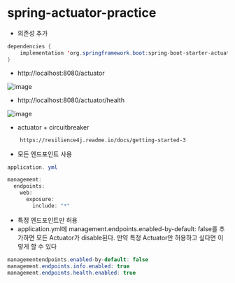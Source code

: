 # spring-actuator-practice

+ 의존성 추가
```java
dependencies {
    implementation 'org.springframework.boot:spring-boot-starter-actuator'
}
```

+ http://localhost:8080/actuator

![image](https://user-images.githubusercontent.com/76584547/161757358-48bb0dad-62c1-43de-bb3f-26dd3e576121.png)


+ http://localhost:8080/actuator/health

![image](https://user-images.githubusercontent.com/76584547/161757560-15ed2a9f-936b-4d8c-bfd6-bcd0e0e8f3a1.png)

+ actuator + circuitbreaker
```
    https://resilience4j.readme.io/docs/getting-started-3
```

+ 모든 엔드포인트 사용
```java
application. yml

management:
  endpoints:
    web:
      exposure:
        include: "*"

```

+ 특정 엔드포인트만 허용
+ application.yml에 management.endpoints.enabled-by-default: false를 추가하면 모든 Actuator가 disable된다.
만약 특정 Actuator만 허용하고 싶다면 이렇게 할 수 있다
```java
managementendpoints.enabled-by-default: false
management.endpoints.info.enabled: true
management.endpoints.health.enabled: true
```
